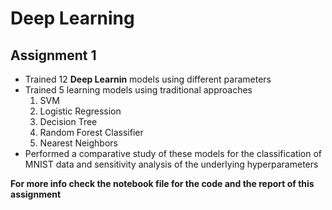 # Deep Learning
## Assignment 1
- Trained  12 **Deep Learnin** models using different parameters
- Trained  5 learning models using traditional approaches 
  1. SVM
  2. Logistic Regression
  3. Decision Tree
  4. Random Forest Classifier
  5. Nearest Neighbors
- Performed a comparative study of these models for the classification of MNIST data and sensitivity analysis of the underlying hyperparameters

**For more info check the notebook file for the code and the report of this assignment**
